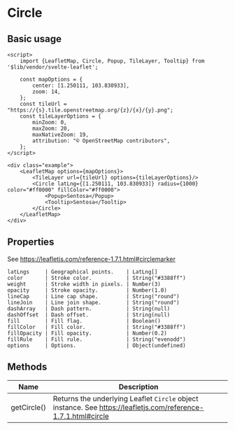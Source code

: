 # Circle

## Basic usage

```example height:400
<script>
    import {LeafletMap, Circle, Popup, TileLayer, Tooltip} from '$lib/vendor/svelte-leaflet';

    const mapOptions = {
        center: [1.250111, 103.830933],
        zoom: 14,
    };
    const tileUrl = "https://{s}.tile.openstreetmap.org/{z}/{x}/{y}.png";
    const tileLayerOptions = {
        minZoom: 0,
        maxZoom: 20,
        maxNativeZoom: 19,
        attribution: "© OpenStreetMap contributors",
    };
</script>

<div class="example">
    <LeafletMap options={mapOptions}>
        <TileLayer url={tileUrl} options={tileLayerOptions}/>
        <Circle latLng={[1.250111, 103.830933]} radius={1000} color="#ff0000" fillColor="#ff0000">
            <Popup>Sentosa</Popup>
            <Tooltip>Sentosa</Tooltip>
        </Circle>
    </LeafletMap>
</div>
```

## Properties

See https://leafletjs.com/reference-1.7.1.html#circlemarker

```properties
latLngs     | Geographical points.    | LatLng[]
color       | Stroke color.           | String("#3388ff")
weight      | Stroke width in pixels. | Number(3)
opacity     | Stroke opacity.         | Number(1.0)
lineCap     | Line cap shape.         | String("round")
lineJoin    | Line join shape.        | String("round")
dashArray   | Dash pattern.           | String(null)
dashOffset  | Dash offset.            | String(null)
fill        | Fill flag.              | Boolean()
fillColor   | Fill color.             | String("#3388ff")
fillOpacity | Fill opacity.           | Number(0.2)
fillRule    | Fill rule.              | String("evenodd")
options     | Options.                | Object(undefined)
```

## Methods

| Name        | Description                                                                                                    |
| ----------- | -------------------------------------------------------------------------------------------------------------- |
| getCircle() | Returns the underlying Leaflet `Circle` object instance. See https://leafletjs.com/reference-1.7.1.html#circle |
